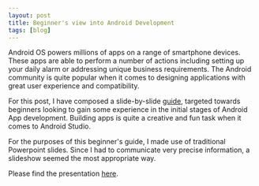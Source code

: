 ```yaml
---
layout: post
title: Beginner's view into Android Development
tags: [blog]
---
```


Android OS powers millions of apps on a range of smartphone devices. These apps are able to perform a number of actions including setting up your daily alarm or addressing unique business requirements. The Android community is quite popular when it comes to designing applications with great user experience and compatibility.<br>

For this post, I have composed a slide-by-slide <a href="https://drive.google.com/file/d/1GR7knOrNDzlFbxDifI0eLxKfkEdpNn29/view?usp=sharing">guide</a>, targeted towards beginners looking to gain some experience in the initial stages of Android App development. Building apps is quite a creative and fun task when it comes to Android Studio.<br>

For the purposes of this beginner's guide, I made use of traditional Powerpoint slides. Since I had to communicate very precise information, a slideshow seemed the most appropriate way.

Please find the presentation <a href="https://drive.google.com/file/d/1GR7knOrNDzlFbxDifI0eLxKfkEdpNn29/view?usp=sharing">here</a>.